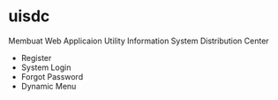 # uisdc
Membuat Web Applicaion Utility Information System Distribution Center
* Register
* System Login
* Forgot Password
* Dynamic Menu
